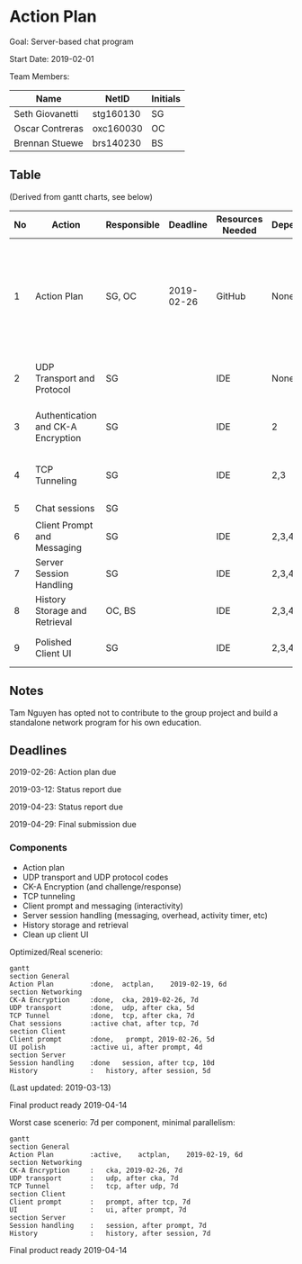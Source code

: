 # Action Plan

Goal: Server-based chat program

Start Date: 2019-02-01

Team Members:

| Name            | NetID     | Initials |
| --------------- | --------- | -------- |
| Seth Giovanetti | stg160130 | SG       |
| Oscar Contreras | oxc160030 | OC       |
| Brennan Stuewe  | brs140230 | BS       |

## Table

(Derived from gantt charts, see below)

| No   | Action                             | Responsible            | Deadline   | Resources Needed | Dependencies | Result                                                  | Completed | Issues                                                       |
| ---- | ---------------------------------- | ---------------------- | ---------- | ---------------- | ------------ | ------------------------------------------------------- | --------- | ------------------------------------------------------------ |
| 1    | Action Plan                        | SG, OC                 | 2019-02-26 | GitHub           | None         | Get idea of how tasks will be divided                   | :ballot_box_with_check: | Most of team is less experienced in Python - members will need to use resources to become familiar. |
| 2    | UDP Transport and Protocol         | SG             |            | IDE              | None         | Messages for login / initiation of connections done     | :ballot_box_with_check: |                                                              |
| 3    | Authentication and CK-A Encryption | SG             |            | IDE              | 2            | Clients can be authenticated; messages can be encrypted | :ballot_box_with_check: |                                                              |
| 4    | TCP Tunneling                      | SG |            | IDE              | 2,3          | Ready to implement client-client messaging              | :ballot_box_with_check: |                                                              |
| 5    | Chat sessions                      | SG                     |            |                  |              |                                                         | :ballot_box_with_check: |                                                              |
| 6    | Client Prompt and Messaging        | SG                     |            | IDE              | 2,3,4        | Chat between clients can be performed                   | :ballot_box_with_check: |                                                              |
| 7    | Server Session Handling            | SG                     |            | IDE              | 2,3,4,5      | Functional chat in place                                | :ballot_box_with_check: |                                                              |
| 8    | History Storage and Retrieval      | OC, BS                 |            | IDE              | 2,3,4,5,6    | Chat history retrievable by clients                     |           |                                                              |
| 9    | Polished Client UI                 | SG                     |            | IDE              | 2,3,4,5,6,7  | Implementation of chat program done                     |           |                                                              |
## Notes

Tam Nguyen has opted not to contribute to the group project and build a standalone network program for his own education.

## Deadlines

2019-02-26: Action plan due

2019-03-12: Status report due

2019-04-23: Status report due

2019-04-29: Final submission due

### Components

- Action plan
- UDP transport and UDP protocol codes
- CK-A Encryption (and challenge/response)
- TCP tunneling
- Client prompt and messaging (interactivity)
- Server session handling (messaging, overhead, activity timer, etc)
- History storage and retrieval
- Clean up client UI


Optimized/Real scenerio:

```mermaid
gantt
section General
Action Plan			:done,	actplan,	2019-02-19,	6d
section Networking
CK-A Encryption		:done,	cka, 2019-02-26, 7d
UDP transport		:done,	udp, after cka, 5d
TCP Tunnel			:done,	tcp, after cka, 7d
Chat sessions		:active	chat, after tcp, 7d
section Client
Client prompt		:done,   prompt, 2019-02-26, 5d
UI polish			:active	ui, after prompt, 4d
section Server
Session handling	:done	session, after tcp, 10d
History				:	history, after session,	5d
```

(Last updated: 2019-03-13)

Final product ready 2019-04-14



Worst case scenerio: 7d per component, minimal parallelism:

```mermaid
gantt
section General
Action Plan			:active,	actplan,	2019-02-19,	6d
section Networking
CK-A Encryption		:	cka, 2019-02-26, 7d
UDP transport		:	udp, after cka, 7d
TCP Tunnel			:	tcp, after udp, 7d
section Client
Client prompt		:   prompt, after tcp, 7d
UI					:	ui, after prompt, 7d
section Server
Session handling	:	session, after prompt, 7d
History				:	history, after session,	7d
```

Final product ready 2019-04-14

